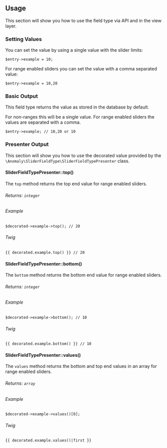 ## Usage[](#usage)

This section will show you how to use the field type via API and in the view layer.

</div>

<div class="section">

### Setting Values[](#usage/setting-values)

You can set the value by using a single value with the slider limits:

    $entry->example = 10;

For range enabled sliders you can set the value with a comma separated value:

    $entry->example = 10,20

</div>

<div class="section">

### Basic Output[](#usage/basic-output)

This field type returns the value as stored in the database by default.

For non-ranges this will be a single value. For range enabled sliders the values are separated with a comma.

    $entry->example; // 10,20 or 10

</div>

<div class="section">

### Presenter Output[](#usage/presenter-output)

This section will show you how to use the decorated value provided by the `\Anomaly\SliderFieldType\SliderFieldTypePresenter` class.

</div>

<div class="section">

#### SliderFieldTypePresenter::top()[](#usage/presenter-output/sliderfieldtypepresenter-top)

The `top` method returns the top end value for range enabled sliders.

###### Returns: `integer`

###### Example

    $decorated->example->top(); // 20

###### Twig

    {{ decorated.example.top() }} // 20

</div>

<div class="section">

#### SliderFieldTypePresenter::bottom()[](#usage/presenter-output/sliderfieldtypepresenter-bottom)

The `bottom` method returns the bottom end value for range enabled sliders.

###### Returns: `integer`

###### Example

    $decorated->example->bottom(); // 10

###### Twig

    {{ decorated.example.bottom() }} // 10

</div>

<div class="section">

#### SliderFieldTypePresenter::values()[](#usage/presenter-output/sliderfieldtypepresenter-values)

The `values` method returns the bottom and top end values in an array for range enabled sliders.

###### Returns: `array`

###### Example

    $decorated->example->values()[0];

###### Twig

    {{ decorated.example.values()|first }}

